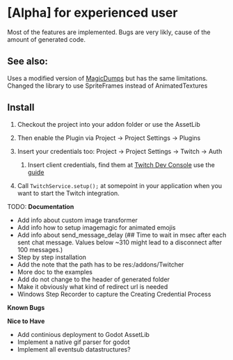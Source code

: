 # [Alpha] for experienced user
Most of the features are implemented. Bugs are very likly, cause of the amount of generated code.

## See also:
Uses a modified version of [MagicDumps](https://github.com/erodozer/magick-dumps)
but has the same limitations. Changed the library to use SpriteFrames instead of AnimatedTextures

## Install
1. Checkout the project into your addon folder or use the AssetLib
1. Then enable the Plugin via Project -> Project Settings -> Plugins
1. Insert your credentials too: Project -> Project Settings -> Twitch -> Auth
	1. Insert client credentials, find them at [Twitch Dev Console](https://dev.twitch.tv/) use the [guide](https://dev.twitch.tv/docs/authentication/register-app/)


1. Call `TwitchService.setup();` at somepoint in your application when you want to start the Twitch integration.


TODO:
**Documentation**
- Add info about custom image transformer
- Add info how to setup imagemagic for animated emojis
- Add info about send_message_delay (## Time to wait in msec after each sent chat message. Values below ~310 might lead to a disconnect after 100 messages.)
- Step by step installation
- Add the note that the path has to be res:/addons/Twitcher
- More doc to the examples
- Add do not change to the header of generated folder
- Make it obviously what kind of redirect url is needed
- Windows Step Recorder to capture the Creating Credential Process

**Known Bugs**

**Nice to Have**
- Add continious deployment to Godot AssetLib
- Implement a native gif parser for godot
- Implement all eventsub datastructures?
